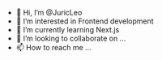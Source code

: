 - 👋 Hi, I’m @JuricLeo
- 👀 I’m interested in Frontend development
- 🌱 I’m currently learning Next.js
- 💞️ I’m looking to collaborate on ...
- 📫 How to reach me ...

<!---
JuricLeo/JuricLeo is a ✨ special ✨ repository because its `README.md` (this file) appears on your GitHub profile.
You can click the Preview link to take a look at your changes.
--->
